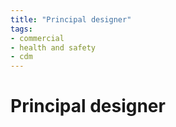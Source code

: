 ```yaml
---
title: "Principal designer"
tags: 
- commercial
- health and safety
- cdm
---
```

# Principal designer










